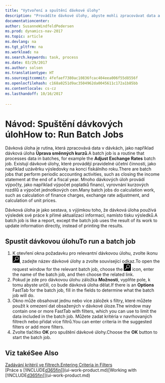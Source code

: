 ```yaml
---
title: "Vytvoření a spuštění dávkové úlohy"
description: "Provádíte dávkové úlohy, abyste mohli zpracovávat data a aktualizovat informace, například provádět pravidelné účetní činnosti nebo provádět výpočty."
documentationcenter: 
author: SusanneWindfeldPedersen
ms.prod: dynamics-nav-2017
ms.topic: article
ms.devlang: na
ms.tgt_pltfrm: na
ms.workload: na
ms.search.keywords: task, process
ms.date: 03/29/2017
ms.author: solsen
ms.translationtype: HT
ms.sourcegitcommit: 4fefaef7380ac10836fcac404eea006f55d8556f
ms.openlocfilehash: c168a0251d9ac3504962da0045611c172a1b85bb
ms.contentlocale: cs-cz
ms.lasthandoff: 10/16/2017

---
```

# <a name="how-to-run-batch-jobs"></a><span data-ttu-id="c0fd4-103">Návod: Spuštění dávkových úloh</span><span class="sxs-lookup"><span data-stu-id="c0fd4-103">How to: Run Batch Jobs</span></span>
<span data-ttu-id="c0fd4-104">Dávková úloha je rutina, která zpracovává data v dávkách, jako například dávková úloha **Úprava směnných kurzů**.</span><span class="sxs-lookup"><span data-stu-id="c0fd4-104">A batch job is a routine that processes data in batches, for example the **Adjust Exchange Rates** batch job.</span></span> <span data-ttu-id="c0fd4-105">Existují dávkové úlohy, které provádějí pravidelné účetní činnosti, jako například uzávěrku výsledovky na konci fiskálního roku.</span><span class="sxs-lookup"><span data-stu-id="c0fd4-105">There are batch jobs that perform periodic accounting activities, such as closing the income statement at the end of a fiscal year.</span></span> <span data-ttu-id="c0fd4-106">Mnoho dávkových úloh provádí výpočty, jako například výpočet poplatků financí, vyrovnání kurzových rozdílů a výpočet jednotkových cen.</span><span class="sxs-lookup"><span data-stu-id="c0fd4-106">Many batch jobs do calculation work, such as calculation of finance charges, exchange rate adjustment, and calculation of unit prices.</span></span>

<span data-ttu-id="c0fd4-107">Dávková úloha je jako sestava, s výjimkou toho, že dávková úloha používá výsledek své práce k přímé aktualizaci informací, namísto tisku výsledků.</span><span class="sxs-lookup"><span data-stu-id="c0fd4-107">A batch job is like a report, except the batch job uses the result of its work to update information directly, instead of printing the results.</span></span>

## <a name="to-run-a-batch-job"></a><span data-ttu-id="c0fd4-108">Spustit dávkovou úlohu</span><span class="sxs-lookup"><span data-stu-id="c0fd4-108">To run a batch job</span></span>
1. <span data-ttu-id="c0fd4-109">K otevření okna požadavku pro relevantní dávkovou úlohu, zvolte ikonu ![Hledat stránku nebo sestavu](media/ui-search/search_small.png "Ikona Hledat stránku nebo sestavu"), zadejte název dávkové úlohy a zvolte související odkaz.</span><span class="sxs-lookup"><span data-stu-id="c0fd4-109">To open the request window for the relevant batch job, choose the ![Search for Page or Report](media/ui-search/search_small.png "Search for Page or Report icon") icon, enter the name of the batch job, and then choose the related link.</span></span>
2. <span data-ttu-id="c0fd4-110">Pokud je zde pro dávkovou úlohu záložka **Možnosti**, vyplňte pole, k tomu abyste určili, co bude dávková úloha dělat.</span><span class="sxs-lookup"><span data-stu-id="c0fd4-110">If there is an **Options** FastTab for the batch job, fill in the fields to determine what the batch job will do.</span></span>
3. <span data-ttu-id="c0fd4-111">Okno může obsahovat jednu nebo více záložek s filtry, které můžete použít k omezení dat obsažených v dávkové úloze.</span><span class="sxs-lookup"><span data-stu-id="c0fd4-111">The window may contain one or more FastTab with filters, which you can use to limit the data included in the batch job.</span></span> <span data-ttu-id="c0fd4-112">Můžete zadat kritéria v navrhovaných filtrech nebo přidat více filtrů.</span><span class="sxs-lookup"><span data-stu-id="c0fd4-112">You can enter criteria in the suggested filters or add more filters.</span></span>
4. <span data-ttu-id="c0fd4-113">Zvolte tlačítko **OK** pro spuštění dávkové úlohy.</span><span class="sxs-lookup"><span data-stu-id="c0fd4-113">Choose the **OK** button to start the batch job.</span></span>

## <a name="see-also"></a><span data-ttu-id="c0fd4-114">Viz také</span><span class="sxs-lookup"><span data-stu-id="c0fd4-114">See Also</span></span>
[<span data-ttu-id="c0fd4-115">Zadávání kritérií ve filtrech.</span><span class="sxs-lookup"><span data-stu-id="c0fd4-115">Entering Criteria in Filters</span></span>](ui-enter-criteria-filters.md)  
<span data-ttu-id="c0fd4-116">[Práce s [!INCLUDE[d365fin](includes/d365fin_md.md)]](ui-work-product.md)</span><span class="sxs-lookup"><span data-stu-id="c0fd4-116">[Working with [!INCLUDE[d365fin](includes/d365fin_md.md)]](ui-work-product.md)</span></span>

